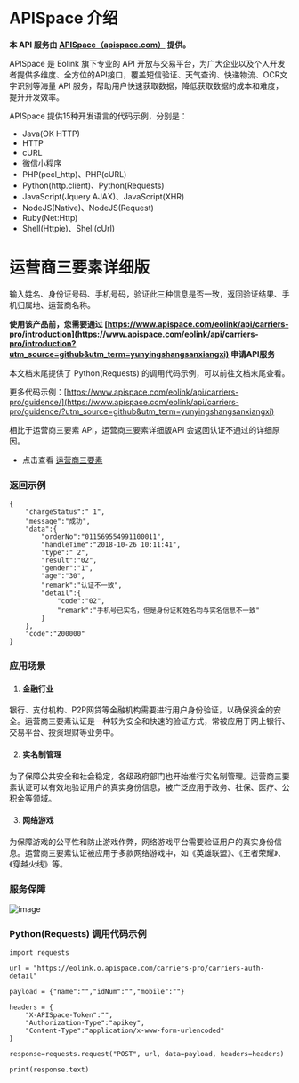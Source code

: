 # APISpace 介绍
**本 API 服务由 [APISpace（apispace.com）](https://www.apispace.com/?utm_source=github&utm_term=yunyingshangsanxiangxi) 提供。**

APISpace 是 Eolink 旗下专业的 API 开放与交易平台，为广大企业以及个人开发者提供多维度、全方位的API接口，覆盖短信验证、天气查询、快递物流、OCR文字识别等海量 API 服务，帮助用户快速获取数据，降低获取数据的成本和难度，提升开发效率。

APISpace 提供15种开发语言的代码示例，分别是：
- Java(OK HTTP)
- HTTP
- cURL
- 微信小程序
- PHP(pecl_http)、PHP(cURL)
- Python(http.client)、Python(Requests)
- JavaScript(Jquery AJAX)、JavaScript(XHR)
- NodeJS(Native)、NodeJS(Request)
- Ruby(Net:Http)
- Shell(Httpie)、Shell(cUrl)

# 运营商三要素详细版
输入姓名、身份证号码、手机号码，验证此三种信息是否一致，返回验证结果、手机归属地、运营商名称。

**使用该产品前，您需要通过 [https://www.apispace.com/eolink/api/carriers-pro/introduction](https://www.apispace.com/eolink/api/carriers-pro/introduction?utm_source=github&utm_term=yunyingshangsanxiangxi) 申请API服务**

本文档末尾提供了 Python(Requests) 的调用代码示例，可以前往文档末尾查看。

更多代码示例：[https://www.apispace.com/eolink/api/carriers-pro/guidence/](https://www.apispace.com/eolink/api/carriers-pro/guidence/?utm_source=github&utm_term=yunyingshangsanxiangxi)

相比于运营商三要素 API，运营商三要素详细版API 会返回认证不通过的详细原因。

-   点击查看 [运营商三要素](https://www.apispace.com/eolink/api/carriers/introduction?utm_source=github&utm_term=yunyingshangsan)


### 返回示例

```
{
    "chargeStatus":" 1",
    "message":"成功",
    "data":{
        "orderNo":"011569554991100011",
        "handleTime":"2018-10-26 10:11:41",
        "type":" 2",
        "result":"02",
        "gender":"1",
        "age":"30",
        "remark":"认证不一致",
        "detail":{
            "code":"02",
            "remark":"手机号已实名，但是身份证和姓名均与实名信息不一致"
        }
    },
    "code":"200000"
}
```

### 应用场景

1.  #### 金融行业

银行、支付机构、P2P网贷等金融机构需要进行用户身份验证，以确保资金的安全。运营商三要素认证是一种较为安全和快速的验证方式，常被应用于网上银行、交易平台、投资理财等业务中。

2.  #### 实名制管理

为了保障公共安全和社会稳定，各级政府部门也开始推行实名制管理。运营商三要素认证可以有效地验证用户的真实身份信息，被广泛应用于政务、社保、医疗、公积金等领域。

3.  #### 网络游戏

为保障游戏的公平性和防止游戏作弊，网络游戏平台需要验证用户的真实身份信息。运营商三要素认证被应用于多款网络游戏中，如《英雄联盟》、《王者荣耀》、《穿越火线》等。

### 服务保障
![image](https://user-images.githubusercontent.com/36323798/223989801-a89aee72-5eba-4b43-9520-7fc10c7f56a5.png)

### Python(Requests) 调用代码示例

```
import requests

url = "https://eolink.o.apispace.com/carriers-pro/carriers-auth-detail"

payload = {"name":"","idNum":"","mobile":""}

headers = {
    "X-APISpace-Token":"",
    "Authorization-Type":"apikey",
    "Content-Type":"application/x-www-form-urlencoded"
}

response=requests.request("POST", url, data=payload, headers=headers)

print(response.text)

```
